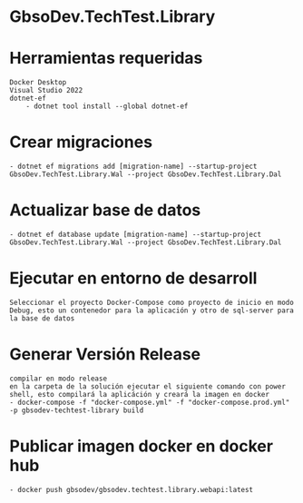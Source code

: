# GbsoDev.TechTest.Library

# Herramientas requeridas
	Docker Desktop
	Visual Studio 2022
	dotnet-ef
		- dotnet tool install --global dotnet-ef
# Crear migraciones
	- dotnet ef migrations add [migration-name] --startup-project GbsoDev.TechTest.Library.Wal --project GbsoDev.TechTest.Library.Dal
# Actualizar base de datos
	- dotnet ef database update [migration-name] --startup-project GbsoDev.TechTest.Library.Wal --project GbsoDev.TechTest.Library.Dal
# Ejecutar en entorno de desarroll
	Seleccionar el proyecto Docker-Compose como proyecto de inicio en modo Debug, esto un contenedor para la aplicación y otro de sql-server para la base de datos
# Generar Versión Release
	compilar en modo release
	en la carpeta de la solución ejecutar el siguiente comando con power shell, esto compilará la aplicáción y creará la imagen en docker
 	- docker-compose -f "docker-compose.yml" -f "docker-compose.prod.yml" -p gbsodev-techtest-library build
# Publicar imagen docker en docker hub
	- docker push gbsodev/gbsodev.techtest.library.webapi:latest